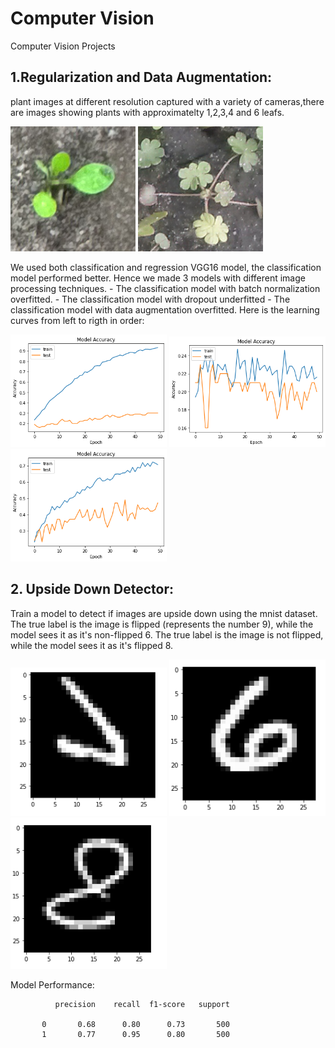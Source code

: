 # Computer Vision
 Computer Vision Projects
## 1.Regularization and Data Augmentation:

plant images at different resolution captured with a variety of cameras,there are images showing plants with approximatelty 1,2,3,4 and 6 leafs.
<p float="center">
  <img src="https://github.com/khadija267/Computer-Vision/blob/main/images/7.png?raw=true" width="200" /> 
    <img src="https://github.com/khadija267/Computer-Vision/blob/main/images/8.png?raw=true" width="200" /> 
</p>
We used both classification and regression VGG16 model, the classification model performed better. Hence we made 3 models with different image processing techniques.
- The classification model with batch normalization overfitted.
- The classification model with dropout underfitted
- The classification model with data augmentation overfitted.
Here is the learning curves from left to rigth in order:
<p float="center">
  <img src="https://github.com/khadija267/Computer-Vision/blob/main/images/9.png?raw=true" width="250" /> 
  <img src="https://github.com/khadija267/Computer-Vision/blob/main/images/10.png?raw=true" width="250" /> 
  <img src="https://github.com/khadija267/Computer-Vision/blob/main/images/11.png?raw=true" width="250" /> 
</p>

## 2. Upside Down Detector:

Train a model to detect if images are upside down using the mnist dataset.<br>
The true label is the image is flipped (represents the number 9), while the model sees it as it's non-flipped 6.
The true label is the image is not flipped, while the model sees it as it's flipped 8.

<p float="center">
  <img src="https://github.com/khadija267/Computer-Vision/blob/main/images/15.png?raw=true" width="250" /> 
  <img src="https://github.com/khadija267/Computer-Vision/blob/main/images/16.png?raw=true" width="250" /> 
  <img src="https://github.com/khadija267/Computer-Vision/blob/main/images/17.png?raw=true" width="250" /> 
</p>

Model Performance:

              precision    recall  f1-score   support

           0       0.68      0.80      0.73       500
           1       0.77      0.95      0.80       500 


